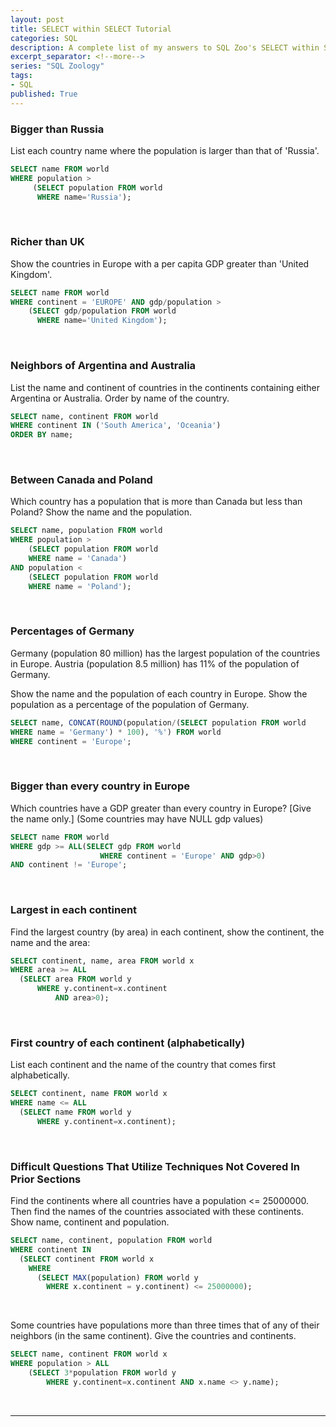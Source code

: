 ```yaml
---
layout: post
title: SELECT within SELECT Tutorial
categories: SQL
description: A complete list of my answers to SQL Zoo's SELECT within SELECT Tutorial.  Part of a series of SQL Zoo tutorials.
excerpt_separator: <!--more-->
series: "SQL Zoology"
tags:
- SQL
published: True
---
```


### Bigger than Russia
List each country name where the population is larger than that of 'Russia'.

```sql
SELECT name FROM world
WHERE population >
     (SELECT population FROM world
      WHERE name='Russia');
```
<br>

### Richer than UK
Show the countries in Europe with a per capita GDP greater than 'United Kingdom'.

```sql
SELECT name FROM world
WHERE continent = 'EUROPE' AND gdp/population >
    (SELECT gdp/population FROM world
      WHERE name='United Kingdom');
```
<br>

### Neighbors of Argentina and Australia

List the name and continent of countries in the continents containing either Argentina or Australia. Order by name of the country.

```sql
SELECT name, continent FROM world
WHERE continent IN ('South America', 'Oceania')
ORDER BY name;
```
<br>

### Between Canada and Poland

Which country has a population that is more than Canada but less than Poland? Show the name and the population.

```sql
SELECT name, population FROM world
WHERE population >
    (SELECT population FROM world
    WHERE name = 'Canada')
AND population <
    (SELECT population FROM world
    WHERE name = 'Poland');
```
<br>

### Percentages of Germany

Germany (population 80 million) has the largest population of the countries in Europe. Austria (population 8.5 million) has 11% of the population of Germany.

Show the name and the population of each country in Europe. Show the population as a percentage of the population of Germany.

```sql
SELECT name, CONCAT(ROUND(population/(SELECT population FROM world
WHERE name = 'Germany') * 100), '%') FROM world
WHERE continent = 'Europe';
```
<br>

### Bigger than every country in Europe

Which countries have a GDP greater than every country in Europe? [Give the name only.] (Some countries may have NULL gdp values)

```sql
SELECT name FROM world
WHERE gdp >= ALL(SELECT gdp FROM world
                    WHERE continent = 'Europe' AND gdp>0)
AND continent != 'Europe';
```
<br>

### Largest in each continent

Find the largest country (by area) in each continent, show the continent, the name and the area:

```sql
SELECT continent, name, area FROM world x
WHERE area >= ALL
  (SELECT area FROM world y
      WHERE y.continent=x.continent
          AND area>0);
```
<br>

### First country of each continent (alphabetically)

List each continent and the name of the country that comes first alphabetically.

```sql
SELECT continent, name FROM world x
WHERE name <= ALL
  (SELECT name FROM world y
      WHERE y.continent=x.continent);
```
<br>

### Difficult Questions That Utilize Techniques Not Covered In Prior Sections

Find the continents where all countries have a population <= 25000000. Then find the names of the countries associated with these continents. Show name, continent and population.

```sql
SELECT name, continent, population FROM world
WHERE continent IN
  (SELECT continent FROM world x
    WHERE
      (SELECT MAX(population) FROM world y
        WHERE x.continent = y.continent) <= 25000000);
```
<br>

Some countries have populations more than three times that of any of their neighbors (in the same continent). Give the countries and continents.

```sql
SELECT name, continent FROM world x
WHERE population > ALL
	(SELECT 3*population FROM world y
		WHERE y.continent=x.continent AND x.name <> y.name);
```
<br>

---
